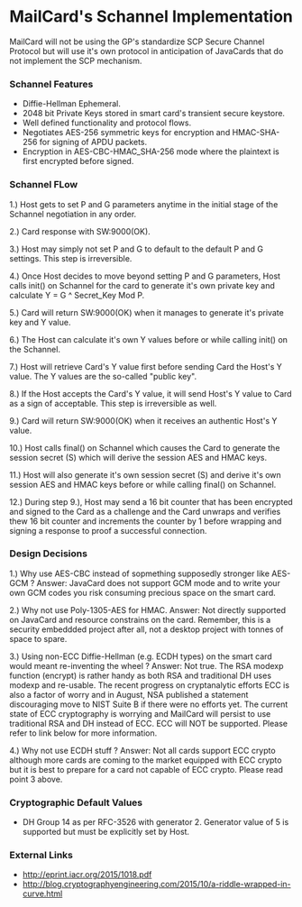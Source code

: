 # MailCard's Schannel Implementation
MailCard will not be using the GP's standardize SCP Secure Channel Protocol but will use it's own protocol in anticipation of JavaCards that do not implement the SCP mechanism.

### Schannel Features
* Diffie-Hellman Ephemeral.
* 2048 bit Private Keys stored in smart card's transient secure keystore.
* Well defined functionality and protocol flows.
* Negotiates AES-256 symmetric keys for encryption and HMAC-SHA-256 for signing of APDU packets.
* Encryption in AES-CBC-HMAC_SHA-256 mode where the plaintext is first encrypted before signed.

### Schannel FLow
1.) Host gets to set P and G parameters anytime in the initial stage of the Schannel negotiation in any order.

2.) Card response with SW:9000(OK).

3.) Host may simply not set P and G to default to the default P and G settings. This step is irreversible.

4.) Once Host decides to move beyond setting P and G parameters, Host calls init() on Schannel for the card to generate it's own private key and calculate Y = G ^ Secret_Key Mod P.

5.) Card will return SW:9000(OK) when it manages to generate it's private key and Y value.

6.) The Host can calculate it's own Y values before or while calling init() on the Schannel.

7.) Host will retrieve Card's Y value first before sending Card the Host's Y value. The Y values are the so-called "public key". 

8.) If the Host accepts the Card's Y value, it will send Host's Y value to Card as a sign of acceptable. This step is irreversible as well.

9.) Card will return SW:9000(OK) when it receives an authentic Host's Y value.

10.) Host calls final() on Schannel which causes the Card to generate the session secret (S) which will derive the session AES and HMAC keys.

11.) Host will also generate it's own session secret (S) and derive it's own session AES and HMAC keys before or while calling final() on Schannel.

12.) During step 9.), Host may send a 16 bit counter that has been encrypted and signed to the Card as a challenge and the Card unwraps and verifies thew 16 bit counter and increments the counter by 1 before wrapping and signing a response to proof a successful connection.

### Design Decisions
1.) Why use AES-CBC instead of sopmething supposedly stronger like AES-GCM ?
Answer: JavaCard does not support GCM mode and to write your own GCM codes you risk consuming precious space on the smart card.

2.) Why not use Poly-1305-AES for HMAC.
Answer: Not directly supported on JavaCard and resource constrains on the card. Remember, this is a security embeddded project after all, not a desktop project with tonnes of space to spare.

3.) Using non-ECC Diffie-Hellman (e.g. ECDH types) on the smart card would meant re-inventing the wheel ?
Answer: Not true. The RSA modexp function (encrypt) is rather handy as both RSA and traditional DH uses modexp and re-usable. The recent progress on cryptanalytic efforts ECC is also a factor of worry and in August, NSA published a statement discouraging move to NIST Suite B if there were no efforts yet. The current state of ECC cryptography is worrying and MailCard will persist to use traditional RSA and DH instead of ECC. ECC will NOT be supported. Please refer to link below for more information.

4.) Why not use ECDH stuff ?
Answer: Not all cards support ECC crypto although more cards are coming to the market equipped with ECC crypto but it is best to prepare for a card not capable of ECC crypto. Please read point 3 above.

### Cryptographic Default Values
* DH Group 14 as per RFC-3526 with generator 2. Generator value of 5 is supported but must be explicitly set by Host.

### External Links
* http://eprint.iacr.org/2015/1018.pdf
* http://blog.cryptographyengineering.com/2015/10/a-riddle-wrapped-in-curve.html
